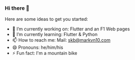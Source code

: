 ### Hi there 👋


Here are some ideas to get you started:

- 🔭 I’m currently working on: Flutter and an F1 Web pages
- 🌱 I’m currently learning: Flutter & Python 
- 📫 How to reach me: Mail: skb@markvn10.com
- 😄 Pronouns: he/him/his
- ⚡ Fun fact: I'm a mountain bike 

